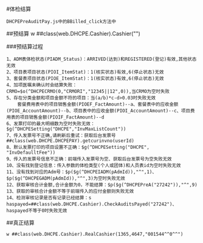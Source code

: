 #体检结算

	DHCPEPreAuditPay.js中的BBilled_click方法中

##预结算
	w ##class(web.DHCPE.Cashier).Cashier("")

###预结算过程

	1、ADM表体检状态(PIADM_Status)：ARRIVED(达到)和REGISTERED(登记)有效,其他状态无效
	2、项目表项目状态(PIOI_ItemStat)：1(核实状态)有效,6(停止状态)无效
	3、套餐表项目状态(PIOE_ItemStat)：1(核实状态)有效,6(停止状态)无效
	4、加项医嘱未确认时会结算失败：CRMO=$o(^DHCPECRMO(0,"CRMORI","12345||12",0)),当CRMO为空时失败
	5、存在分类金额和项目金额不符的项目：当(a/b)*c-d>0.03时失败无效
		套餐费用表中的项目销售金额(PIOEF_FactAmount)--a、套餐表中的应收金额(PIOE_AccountAmount)--b、项目表中的应收金额(PIOI_AccountAmount)--c、项目费用表的项目销售金额(PIOIF_FactAmount)--d
	6、发票打印的最大明细数为空时失败无效：$g(^DHCPESetting("DHCPE","InvMaxListCount"))
	7、传入发票号不正确,请刷新后重试：获取后台发票号##class(web.DHCPE.DHCPEPAY).getcurinvno(userId)
	8、默认发票打印的项目设置不正确：$g(^DHCPESetting("DHCPE", "InvDefaulltFee"))
	9、传入的发票号信息不正确：前端传入发票号为空、获取后台发票号为空失败无效
	10、没有找到登记信息：传入参数的体检类型(个人或团体)和人员表id为空时失败无效
	11、没有找到对应的Adm号：$p($g(^DHCPEIADM(pAdmId)),"^",1)、$p($g(^DHCPEGADM(pAdmId)),"^",3)为空时失败无效
	12、获取审核合计金额,合计金额为0，不能结算：$p($g(^DHCPEPreA("27242")),"^",9)
	13、获取的审核合计金额不等于前端传入的应付金额则失败无效
	14、检测审核记录是否有记录已经结算：s haspayed=##class(web.DHCPE.Cashier).CheckAuditsPayed("27242")、haspayed不等于0时失败无效



##真正结算

	w ##class(web.DHCPE.Cashier).RealCashier(1365,4647,"001544^^0^^")